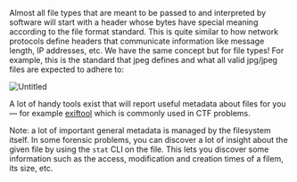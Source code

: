 Almost all file types that are meant to be passed to and interpreted by software will start with a header whose bytes have special meaning according to the file format standard. This is quite similar to how network protocols define headers that communicate information like message length, IP addresses, etc. We have the same concept but for file types! For example, this is the standard that jpeg defines and what all valid jpg/jpeg files are expected to adhere to:

![Untitled](https://s3.us-west-2.amazonaws.com/secure.notion-static.com/fb2917a6-8f17-49a4-8f35-613429fbbd78/Untitled.png?X-Amz-Algorithm=AWS4-HMAC-SHA256&X-Amz-Content-Sha256=UNSIGNED-PAYLOAD&X-Amz-Credential=AKIAT73L2G45EIPT3X45%2F20220410%2Fus-west-2%2Fs3%2Faws4_request&X-Amz-Date=20220410T013021Z&X-Amz-Expires=86400&X-Amz-Signature=8afcbd7d3a01c685e7975b70895006636c586cac3faa8a2d4f9ac4a6e936384b&X-Amz-SignedHeaders=host&response-content-disposition=filename%20%3D%22Untitled.png%22&x-id=GetObject)

A lot of handy tools exist that will report useful metadata about files for you — for example [exiftool](https://exiftool.org/) which is commonly used in CTF problems.

Note: a lot of important general metadata is managed by the filesystem itself. In some forensic problems, you can discover a lot of insight about the given file by using the `stat` CLI on the file. This lets you discover some information such as the access, modification and creation times of a filem, its size, etc.
